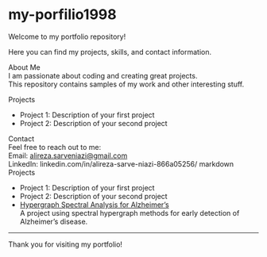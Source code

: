 # my-porfilio1998

Welcome to my portfolio repository!  

Here you can find my projects, skills, and contact information.

About Me  
I am passionate about coding and creating great projects.  
This repository contains samples of my work and other interesting stuff.

Projects  
- Project 1: Description of your first project  
- Project 2: Description of your second project  

Contact  
Feel free to reach out to me:  
Email: alireza.sarveniazi@gmail.com  
LinkedIn: linkedin.com/in/alireza-sarve-niazi-866a05256/
markdown
Projects
- Project 1: Description of your first project
- Project 2: Description of your second project
- [Hypergraph Spectral Analysis for Alzheimer’s](https://github.com/asarveni/Hypergraph-Spectral-analysis-for-Alzheimer)  
  A project using spectral hypergraph methods for early detection of Alzheimer’s disease.

---

Thank you for visiting my portfolio!


